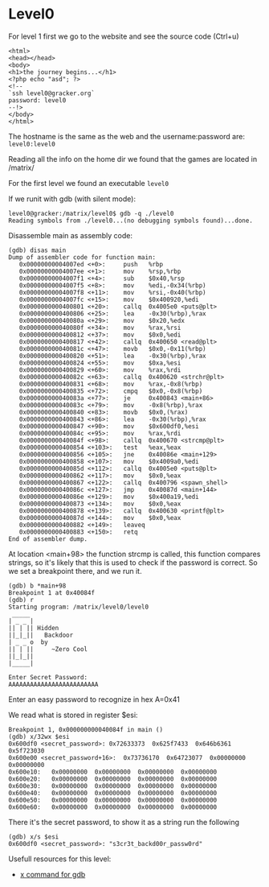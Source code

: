 # Level0

For level 1 first we go to the website and see the source code (Ctrl+u)
   
```<!doctype html>
<html>
<head></head>
<body>
<h1>the journey begins...</h1>
<?php echo "asd"; ?>
<!--
`ssh level0@gracker.org`
password: level0
--!>
</body>
</html>
```

The hostname is the same as the web and the username:password are:
   `level0:level0`

Reading all the info on the home dir we found that the games are located in /matrix/<levelX>

For the first level we found an executable `level0`

If we runit with gdb (with silent mode):

	level0@gracker:/matrix/level0$ gdb -q ./level0
	Reading symbols from ./level0...(no debugging symbols found)...done.

Disassemble main as assembly code:

	(gdb) disas main
	Dump of assembler code for function main:
	   0x00000000004007ed <+0>:		push   %rbp
	   0x00000000004007ee <+1>:		mov    %rsp,%rbp
	   0x00000000004007f1 <+4>:		sub    $0x40,%rsp
	   0x00000000004007f5 <+8>:		mov    %edi,-0x34(%rbp)
	   0x00000000004007f8 <+11>:	mov    %rsi,-0x40(%rbp)
	   0x00000000004007fc <+15>:	mov    $0x400920,%edi
	   0x0000000000400801 <+20>:	callq  0x4005e0 <puts@plt>
	   0x0000000000400806 <+25>:	lea    -0x30(%rbp),%rax
	   0x000000000040080a <+29>:	mov    $0x20,%edx
	   0x000000000040080f <+34>:	mov    %rax,%rsi
	   0x0000000000400812 <+37>:	mov    $0x0,%edi
	   0x0000000000400817 <+42>:	callq  0x400650 <read@plt>
	   0x000000000040081c <+47>:	movb   $0x0,-0x11(%rbp)
	   0x0000000000400820 <+51>:	lea    -0x30(%rbp),%rax
	   0x0000000000400824 <+55>:	mov    $0xa,%esi
	   0x0000000000400829 <+60>:	mov    %rax,%rdi
	   0x000000000040082c <+63>:	callq  0x400620 <strchr@plt>
	   0x0000000000400831 <+68>:	mov    %rax,-0x8(%rbp)
	   0x0000000000400835 <+72>:	cmpq   $0x0,-0x8(%rbp)
	   0x000000000040083a <+77>:	je     0x400843 <main+86>
	   0x000000000040083c <+79>:	mov    -0x8(%rbp),%rax
	   0x0000000000400840 <+83>:	movb   $0x0,(%rax)
	   0x0000000000400843 <+86>:	lea    -0x30(%rbp),%rax
	   0x0000000000400847 <+90>:	mov    $0x600df0,%esi
	   0x000000000040084c <+95>:	mov    %rax,%rdi
	   0x000000000040084f <+98>:	callq  0x400670 <strcmp@plt>
	   0x0000000000400854 <+103>:	test   %eax,%eax
	   0x0000000000400856 <+105>:	jne    0x40086e <main+129>
	   0x0000000000400858 <+107>:	mov    $0x4009a0,%edi
	   0x000000000040085d <+112>:	callq  0x4005e0 <puts@plt>
	   0x0000000000400862 <+117>:	mov    $0x0,%eax
	   0x0000000000400867 <+122>:	callq  0x400796 <spawn_shell>
	   0x000000000040086c <+127>:	jmp    0x40087d <main+144>
	   0x000000000040086e <+129>:	mov    $0x400a19,%edi
	   0x0000000000400873 <+134>:	mov    $0x0,%eax
	   0x0000000000400878 <+139>:	callq  0x400630 <printf@plt>
	   0x000000000040087d <+144>:	mov    $0x0,%eax
	   0x0000000000400882 <+149>:	leaveq
	   0x0000000000400883 <+150>:	retq
	End of assembler dump.

At location <main+98> the function strcmp is called, this function compares strings, so it's likely that this is used to check if the password is correct. So we set a breakpoint there, and we run it.

	(gdb) b *main+98
	Breakpoint 1 at 0x40084f
	(gdb) r
	Starting program: /matrix/level0/level0
	 _____
	| _ _ |
	|| | || Hidden
	||_|_||   Backdoor
	| _ _ o  by
	|| | ||     ~Zero Cool
	||_|_||
	|_____|

	Enter Secret Password:
	AAAAAAAAAAAAAAAAAAAAAAAAA

Enter an easy password to recognize in hex A=0x41

We read what is stored in register $esi:

	Breakpoint 1, 0x000000000040084f in main ()
	(gdb) x/32wx $esi
	0x600df0 <secret_password>:	0x72633373	0x625f7433	0x646b6361	0x5f723030
	0x600e00 <secret_password+16>:	0x73736170	0x64723077	0x00000000	0x00000000
	0x600e10:	0x00000000	0x00000000	0x00000000	0x00000000
	0x600e20:	0x00000000	0x00000000	0x00000000	0x00000000
	0x600e30:	0x00000000	0x00000000	0x00000000	0x00000000
	0x600e40:	0x00000000	0x00000000	0x00000000	0x00000000
	0x600e50:	0x00000000	0x00000000	0x00000000	0x00000000
	0x600e60:	0x00000000	0x00000000	0x00000000	0x00000000

There it's the secret password, to show it as a string run the following

	(gdb) x/s $esi
	0x600df0 <secret_password>:	"s3cr3t_backd00r_passw0rd"


Usefull resources for this level:
+ [x command for gdb](https://visualgdb.com/gdbreference/commands/x)